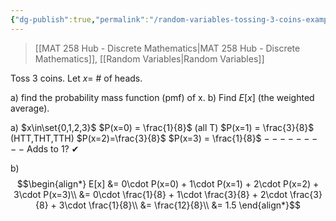 ```yaml
---
{"dg-publish":true,"permalink":"/random-variables-tossing-3-coins-example/","dgHomeLink":true,"dgPassFrontmatter":false,"dgShowLocalGraph":true}
---
```


> [[MAT 258 Hub - Discrete Mathematics|MAT 258 Hub - Discrete Mathematics]], [[Random Variables|Random Variables]]

Toss 3 coins. Let $x=$ # of heads.

a) find the probability mass function (pmf) of x.
b) Find $E[x]$ (the weighted average).

a)
$x\in\set{0,1,2,3}$
$P(x=0) = \frac{1}{8}$ (all T)
$P(x=1) = \frac{3}{8}$ (HTT,THT,TTH)
$P(x=2)=\frac{3}{8}$
$P(x=3) = \frac{1}{8}$
$---------$
Adds to 1? ✔

b)
$$\begin{align*}
E[x] &= 0\cdot P(x=0) + 1\cdot P(x=1) + 2\cdot P(x=2) + 3\cdot P(x=3)\\
&= 0\cdot \frac{1}{8} + 1\cdot \frac{3}{8} + 2\cdot \frac{3}{8} + 3\cdot \frac{1}{8}\\
&= \frac{12}{8}\\
&= 1.5
\end{align*}$$